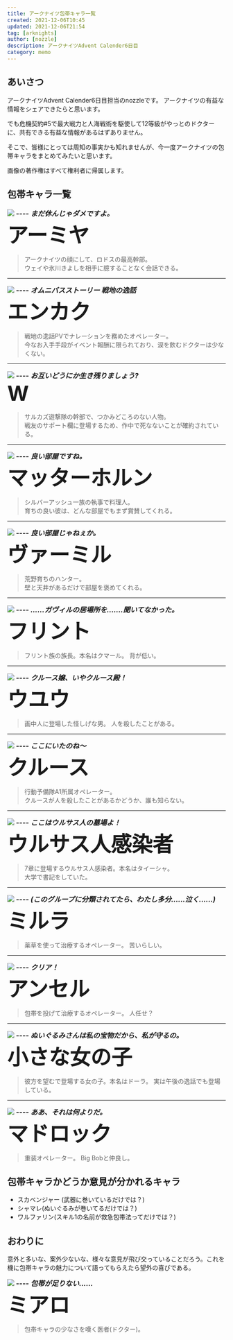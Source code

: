 ```yaml
---
title: アークナイツ包帯キャラ一覧
created: 2021-12-06T10:45
updated: 2021-12-06T21:54
tag: [arknights]
author: [nozzle]
description: アークナイツAdvent Calender6日目
category: memo
---
```

## あいさつ
アークナイツAdvent Calender6日目担当のnozzleです。
アークナイツの有益な情報をシェアできたらと思います。

でも危機契約#5で最大戦力と人海戦術を駆使して12等級がやっとのドクターに、共有できる有益な情報があるはずありません。

そこで、皆様にとっては周知の事実かも知れませんが、今一度アークナイツの包帯キャラをまとめてみたいと思います。

画像の著作権はすべて権利者に帰属します。


## 包帯キャラ一覧

![](amiya.png)
<font size="3">**---- _まだ休んじゃダメですよ。_**</font>  
<font size="7">**アーミヤ**</font>
> アークナイツの顔にして、ロドスの最高幹部。  
> ウェイや氷川きよしを相手に臆することなく会話できる。  
  
---
![](enkaku.png)
<font size="3">**---- _オムニバスストーリー 戦地の逸話_**</font>  
<font size="7">**エンカク**</font>
> 戦地の逸話PVでナレーションを務めたオペレーター。  
> 今なお入手手段がイベント報酬に限られており、涙を飲むドクターは少なくない。  

---
![](w.png)
<font size="3">**---- _お互いどうにか生き残りましょう?_**</font>  
<font size="7">**W**</font>
> サルカズ遊撃隊の幹部で、つかみどころのない人物。  
> 戦友のサポート欄に登場するため、作中で死なないことが確約されている。  

---

![](matter.png)
<font size="3">**---- _良い部屋ですね。_**</font>  
<font size="7">**マッターホルン**</font>
> シルバーアッシュ一族の執事で料理人。  
> 育ちの良い彼は、どんな部屋でもまず賞賛してくれる。  


---

![](vermeil.png)
<font size="3">**---- _良い部屋じゃねぇか。_**</font>  
<font size="7">**ヴァーミル**</font>
> 荒野育ちのハンター。  
> 壁と天井があるだけで部屋を褒めてくれる。  
  
---
  
![](flint.png)
<font size="3">**---- _......ガヴィルの居場所を.......聞いてなかった。_**</font>  
<font size="7">**フリント**</font>
> フリント族の族長。本名はクマール。
> 背が低い。  

---

![](nothing.png)
<font size="3">**---- _クルース嬢、いやクルース殿！_**</font>  
<font size="7">**ウユウ**</font>
> 画中人に登場した怪しげな男。
人を殺したことがある。  

---
![](kokodayo.png)
<font size="3">**---- _ここにいたのね〜_**</font>  
<font size="7">**クルース**</font>
> 行動予備隊A1所属オペレーター。  
> クルースが人を殺したことがあるかどうか、誰も知らない。  

---

![](tomb.png)
<font size="3">**---- _ここはウルサス人の墓場よ！_**</font>  
<font size="7">**ウルサス人感染者**</font>
> 7章に登場するウルサス人感染者。本名はタイーシャ。  
> 大学で書記をしていた。

---

![](mirura.png)
<font size="3">**---- _(このグループに分類されてたら、わたし多分......泣く......)_**</font>  
<font size="7">**ミルラ**</font>
> 薬草を使って治療するオペレーター。
> 苦いらしい。

---
![](anseru.png)
<font size="3">**---- _クリア！_**</font>  
<font size="7">**アンセル**</font>
> 包帯を投げて治療するオペレーター。
> 人任せ？

---


![](girl.png)
<font size="3">**---- _ぬいぐるみさんは私の宝物だから、私が守るの。_**</font>  
<font size="7">**小さな女の子**</font>
> 彼方を望むで登場する女の子。本名はドーラ。
> 実は午後の逸話でも登場している。

---  

![](mudrock.png)
<font size="3">**---- _ああ、それは何よりだ。_**</font>  
<font size="7">**マドロック**</font>
> 重装オペレーター。
> Big Bobと仲良し。


## 包帯キャラかどうか意見が分かれるキャラ
* スカベンジャー (武器に巻いているだけでは？)
* シャマレ(ぬいぐるみが巻いてるだけでは？)
* ワルファリン(スキル1の名前が救急包帯法ってだけでは？)

## おわりに
意外と多いな、案外少ないな、様々な意見が飛び交っていることだろう。これを機に包帯キャラの魅力について語ってもらえたら望外の喜びである。

![](miaro.png)
<font size="3">**---- _包帯が足りない......_**</font>  
<font size="7">**ミアロ**</font>
> 包帯キャラの少なさを嘆く医者(ドクター)。